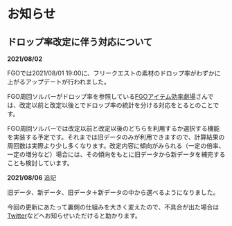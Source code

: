 # お知らせ

## ドロップ率改定に伴う対応について

**2021/08/02**

FGOでは2021/08/01 19:00に、フリークエストの素材のドロップ率がわずかに上がるアップデートが行われました。

FGO周回ソルバーがドロップ率を参照している[FGOアイテム効率劇場](https://sites.google.com/view/fgo-domus-aurea)さんでは、改定以前と改定以後とでドロップ率の統計を分ける対応をとるとのことです。

FGO周回ソルバーでは改定以前と改定以後のどちらを利用するか選択する機能を実装する予定です。それまでは旧データのみが利用できますので、計算結果の周回数は実際より少し多くなります。改定内容に傾向がみられる（一定の倍率、一定の増分など）場合には、その傾向をもとに旧データから新データを補完することも検討しています。

**2021/08/06** 追記

旧データ、新データ、旧データ＋新データの中から選べるようになりました。

今回の更新にあたって裏側の仕組みを大きく変えたので、不具合が出た場合は[Twitter](https://twitter.com/antenna_games)などへお知らせいただけると助かります。